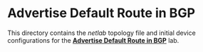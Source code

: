 # Advertise Default Route in BGP

This directory contains the *netlab* topology file and initial device configurations for the **[Advertise Default Route in BGP](https://bgplabs.net/basic/c-default-route/)** lab.
